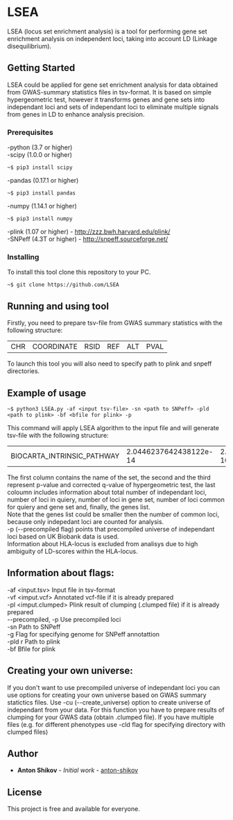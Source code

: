 # LSEA
LSEA (locus set enrichment analysis) is a tool for performing gene set enrichment analysis on independent loci, taking into account LD (Linkage disequilibrium).

## Getting Started

LSEA could be applied for gene set enrichment analysis for data obtained from GWAS-summary statistics files in tsv-format. It is based on simple hypergeometric test, however it transforms genes and gene sets into independant loci and sets of independant loci to eliminate multiple signals from genes in LD to enhance analysis precision.

### Prerequisites

-python (3.7 or higher) <br>
-scipy (1.0.0 or higher)
```
~$ pip3 install scipy
```
-pandas (0.17.1 or higher)
```
~$ pip3 install pandas
```
-numpy (1.14.1 or higher)
```
~$ pip3 install numpy
```
-plink (1.07 or higher) - http://zzz.bwh.harvard.edu/plink/ <br>
-SNPeff (4.3T or higher) - http://snpeff.sourceforge.net/ <br>

### Installing

To install this tool clone this repository to your PC.

```
~$ git clone https://github.com/LSEA
```

## Running and using tool

Firstly, you need to prepare tsv-file from GWAS summary statistics with the following structure: <br> 
<table>
  <tr>
    <td>CHR</td>
    <td>COORDINATE</td>
    <td>RSID</td>
    <td>REF</td>
    <td>ALT</td>
    <td>PVAL</td>
  </tr>
</table>

To launch this tool you will also need to specify path to plink and snpeff directories.

## Example of usage
```
~$ python3 LSEA.py -af <input tsv-file> -sn <path to SNPeff> -pld <path to plink> -bf <bfile for plink> -p
```
This command will apply LSEA algorithm to the input file and will generate tsv-file with the following structure: 
<table>
  <tr>
    <td>BIOCARTA_INTRINSIC_PATHWAY</td>
    <td>2.0446237642438122e-14</td>
    <td>2.2517441515617103e-10</td>
    <td>(17776, 11, 36, 6, 'F11;FGB;FGA;F5;FGG;KLKB1')</td>
  </tr>
</table>
The first column contains the name of the set, the second and the third represent p-value and corrected q-value of hypergeometric test, the last coloumn includes information about total number of independant loci, number of loci in quiery, number of loci in gene set, number of loci common for quiery and gene set and, finally, the genes list.<br> 
Note that the genes list could be smaller then the number of common loci, because only indepedant loci are counted for analysis. <br>
-p (--precompiled flag) points that precompiled universe of independant loci based on UK Biobank data is used.<br>
Information about HLA-locus is excluded from analisys due to high ambiguity of LD-scores within the HLA-locus.

## Information about flags: 
  -af <input.tsv>             Input file in tsv-format <br>
  -vf <imput.vcf>             Annotated vcf-file if it is already prepared <br>
  -pl <imput.clumped>               Plink result of clumping (.clumped file) if it is already prepared <br>
  --precompiled, -p     Use precompiled loci <br>
  -sn <path to SNPeff directory>              Path to SNPeff <br>
  -g <genome>                Flag for specifying genome for SNPeff annotattion <br>
  -pld <path to plink directory>r              Path to plink <br>
  -bf <bfile>               Bfile for plink <br>

## Creating your own universe:  
If you don't want to use precompiled universe of independant loci you can use options for creating your own universe based on GWAS summary statictics files. Use -cu (--create_universe) option to create universe of independant from your data. For this function you have to prepare results of clumping for your GWAS data (obtain .clumped file). If you have multiple files (e.g. for different phenotypes use -cld <directory> flag for specifying directory with clumped files)


## Author

* **Anton Shikov** - *Initial work* - [anton-shikov](https://github.com/anton-shikov)


## License

This project is free and available for everyone.

